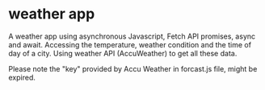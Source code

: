 # weather app 

A weather app using asynchronous Javascript, Fetch API promises, async and await. 
Accessing the temperature, weather condition and the time of day of a city. Using weather API (AccuWeather) to get all these data.

Please note the "key" provided by Accu Weather in forcast.js file, might be expired.
